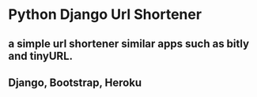 # Python Django Url Shortener

## a simple url shortener similar apps such as bitly and tinyURL.

## Django, Bootstrap, Heroku
